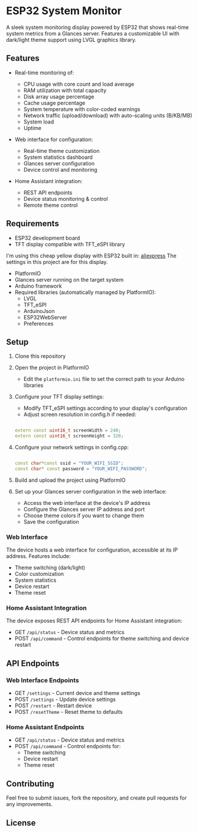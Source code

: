 # ESP32 System Monitor

A sleek system monitoring display powered by ESP32 that shows real-time system metrics from a Glances server. Features a customizable UI with dark/light theme support using LVGL graphics library.

## Features

- Real-time monitoring of:
  - CPU usage with core count and load average
  - RAM utilization with total capacity
  - Disk array usage percentage
  - Cache usage percentage
  - System temperature with color-coded warnings
  - Network traffic (upload/download) with auto-scaling units (B/KB/MB)
  - System load
  - Uptime

- Web interface for configuration:
  - Real-time theme customization
  - System statistics dashboard
  - Glances server configuration
  - Device control and monitoring

- Home Assistant integration:
  - REST API endpoints
  - Device status monitoring & control
  - Remote theme control

## Requirements

- ESP32 development board
- TFT display compatible with TFT_eSPI library

I'm using this cheap yellow display with ESP32 built in: [aliexpress](https://s.click.aliexpress.com/e/_olrdG2w)
The settings in this project are for this display.

- PlatformIO
- Glances server running on the target system
- Arduino framework
- Required libraries (automatically managed by PlatformIO):
  - LVGL
  - TFT_eSPI
  - ArduinoJson
  - ESP32WebServer
  - Preferences

## Setup

1. Clone this repository
2. Open the project in PlatformIO

   - Edit the `platformio.ini` file to set the correct path to your Arduino libraries

3. Configure your TFT display settings:
   - Modify TFT_eSPI settings according to your display's configuration
   - Adjust screen resolution in config.h if needed:

   ```cpp

   extern const uint16_t screenWidth = 240;
   extern const uint16_t screenHeight = 320;

   ```

4. Configure your network settings in config.cpp:

   ```cpp

   const char*const ssid = "YOUR_WIFI_SSID";
   const char* const password = "YOUR_WIFI_PASSWORD";

   ```

5. Build and upload the project using PlatformIO

6. Set up your Glances server configuration in the web interface:

   - Access the web interface at the device's IP address
   - Configure the Glances server IP address and port
   - Choose theme colors if you want to change them
   - Save the configuration

### Web Interface

The device hosts a web interface for configuration, accessible at its IP address. Features include:

- Theme switching (dark/light)
- Color customization
- System statistics
- Device restart
- Theme reset

### Home Assistant Integration

The device exposes REST API endpoints for Home Assistant integration:

- GET `/api/status` - Device status and metrics
- POST `/api/command` - Control endpoints for theme switching and device restart

## API Endpoints

### Web Interface Endpoints

- GET `/settings` - Current device and theme settings
- POST `/settings` - Update device settings
- POST `/restart` - Restart device
- POST `/resetTheme` - Reset theme to defaults

### Home Assistant Endpoints

- GET `/api/status` - Device status and metrics
- POST `/api/command` - Control endpoints for:
  - Theme switching
  - Device restart
  - Theme reset

## Contributing

Feel free to submit issues, fork the repository, and create pull requests for any improvements.

## License

